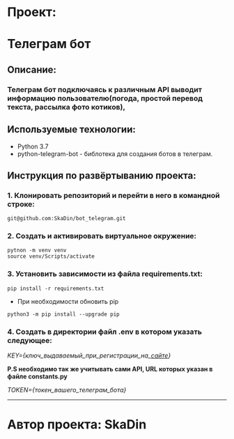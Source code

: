 # Проект:

# Телеграм бот


## Описание:
### Телеграм бот подключаясь к различным API выводит информацию пользователю(погода, простой перевод текста, рассылка фото котиков),

## Используемые технологии:
* Python 3.7 
* python-telegram-bot - библотека для создания ботов в телеграм.
## Инструкция по развёртыванию проекта:
### 1. Клонировать репозиторий и перейти в него в командной строке:
```
git@github.com:SkaDin/bot_telegram.git
```
### 2. Создать и активировать виртуальное окружение:
```commandline
pytnon -m venv venv
source venv/Scripts/activate
```

### 3. Установить зависимости из файла requirements.txt:
```commandline
pip install -r requirements.txt
```
   * При необходимости обновить pip
   ```commandline
   python3 -m pip install --upgrade pip
   ```
### 4. Создать в директории файл .env в котором указать следующее:
*KEY={ключ_выдаваемый_при_регистрации_на_[сайте](https://rapidapi.com)}*


**P.S необходимо так же учитывать сами API, URL которых указан в файле constants.py**


*TOKEN={токен_вашего_телеграм_бота}*
***
# Автор проекта: SkaDin
